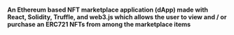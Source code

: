 #### An Ethereum based NFT marketplace application (dApp) made with React, Solidity, Truffle, and web3.js which allows the user to view and / or purchase an ERC721 NFTs from among the marketplace items
